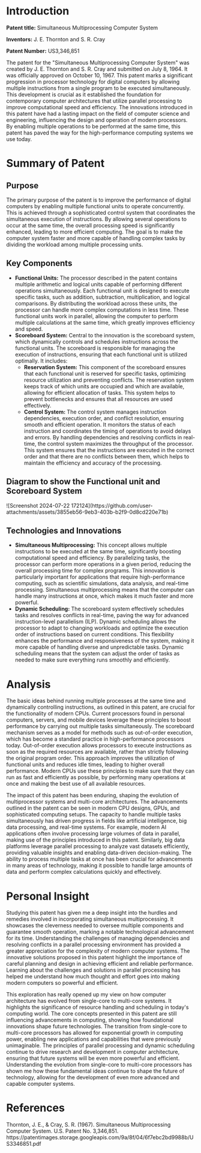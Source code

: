 <h1>Introduction</h1>
<p><strong>Patent title:</strong> Simultaneous Multiprocessing Computer System</p>
<p><strong>Inventors:</strong> J. E. Thornton and S. R. Cray</p>
<p><strong>Patent Number:</strong> US3,346,851</p>

<p>The patent for the "Simultaneous Multiprocessing Computer System" was created by J. E. Thornton and S. R. Cray and submitted on July 8, 1964. It was officially approved on October 10, 1967. This patent marks a significant progression in processor technology for digital computers by allowing multiple instructions from a single program to be executed simultaneously. This development is crucial as it established the foundation for contemporary computer architectures that utilize parallel processing to improve computational speed and efficiency. The innovations introduced in this patent have had a lasting impact on the field of computer science and engineering, influencing the design and operation of modern processors. By enabling multiple operations to be performed at the same time, this patent has paved the way for the high-performance computing systems we use today.</p>

<h1>Summary of Patent</h1>
<h2>Purpose</h2>
<p>The primary purpose of the patent is to improve the performance of digital computers by enabling multiple functional units to operate concurrently. This is achieved through a sophisticated control system that coordinates the simultaneous execution of instructions. By allowing several operations to occur at the same time, the overall processing speed is significantly enhanced, leading to more efficient computing. The goal is to make the computer system faster and more capable of handling complex tasks by dividing the workload among multiple processing units.</p>

<h2>Key Components</h2>
<ul>
  <li><strong>Functional Units:</strong> The processor described in the patent contains multiple arithmetic and logical units capable of performing different operations simultaneously. Each functional unit is designed to execute specific tasks, such as addition, subtraction, multiplication, and logical comparisons. By distributing the workload across these units, the processor can handle more complex computations in less time. These functional units work in parallel, allowing the computer to perform multiple calculations at the same time, which greatly improves efficiency and speed.</li>
  <li><strong>Scoreboard System:</strong> Central to the innovation is the scoreboard system, which dynamically controls and schedules instructions across the functional units. The scoreboard is responsible for managing the execution of instructions, ensuring that each functional unit is utilized optimally. It includes:
    <ul>
      <li><strong>Reservation System:</strong> This component of the scoreboard ensures that each functional unit is reserved for specific tasks, optimizing resource utilization and preventing conflicts. The reservation system keeps track of which units are occupied and which are available, allowing for efficient allocation of tasks. This system helps to prevent bottlenecks and ensures that all resources are used effectively.</li>
      <li><strong>Control System:</strong> The control system manages instruction dependencies, execution order, and conflict resolution, ensuring smooth and efficient operation. It monitors the status of each instruction and coordinates the timing of operations to avoid delays and errors. By handling dependencies and resolving conflicts in real-time, the control system maximizes the throughput of the processor. This system ensures that the instructions are executed in the correct order and that there are no conflicts between them, which helps to maintain the efficiency and accuracy of the processing.</li>
    </ul>
  </li>
</ul>

<h2>Diagram to show the Functional unit and Scoreboard System</h2>
![Screenshot 2024-07-22 172124](https://github.com/user-attachments/assets/3855eb56-9eb3-403b-b2f9-0d8cd220e71b)
<h2>Technologies and Innovations</h2>
<ul>
  <li><strong>Simultaneous Multiprocessing:</strong> This concept allows multiple instructions to be executed at the same time, significantly boosting computational speed and efficiency. By parallelizing tasks, the processor can perform more operations in a given period, reducing the overall processing time for complex programs. This innovation is particularly important for applications that require high-performance computing, such as scientific simulations, data analysis, and real-time processing. Simultaneous multiprocessing means that the computer can handle many instructions at once, which makes it much faster and more powerful.</li>
  <li><strong>Dynamic Scheduling:</strong> The scoreboard system effectively schedules tasks and resolves conflicts in real-time, paving the way for advanced instruction-level parallelism (ILP). Dynamic scheduling allows the processor to adapt to changing workloads and optimize the execution order of instructions based on current conditions. This flexibility enhances the performance and responsiveness of the system, making it more capable of handling diverse and unpredictable tasks. Dynamic scheduling means that the system can adjust the order of tasks as needed to make sure everything runs smoothly and efficiently.</li>
</ul>

<h1>Analysis</h1>
<p>The basic ideas behind running multiple processes at the same time and dynamically controlling instructions, as outlined in this patent, are crucial for the functionality of modern CPUs. Current processors found in personal computers, servers, and mobile devices leverage these principles to boost performance by carrying out multiple tasks simultaneously. The scoreboard mechanism serves as a model for methods such as out-of-order execution, which has become a standard practice in high-performance processors today. Out-of-order execution allows processors to execute instructions as soon as the required resources are available, rather than strictly following the original program order. This approach improves the utilization of functional units and reduces idle times, leading to higher overall performance. Modern CPUs use these principles to make sure that they can run as fast and efficiently as possible, by performing many operations at once and making the best use of all available resources.</p>

<p>The impact of this patent has been enduring, shaping the evolution of multiprocessor systems and multi-core architectures. The advancements outlined in the patent can be seen in modern CPU designs, GPUs, and sophisticated computing setups. The capacity to handle multiple tasks simultaneously has driven progress in fields like artificial intelligence, big data processing, and real-time systems. For example, modern AI applications often involve processing large volumes of data in parallel, making use of the principles introduced in this patent. Similarly, big data platforms leverage parallel processing to analyze vast datasets efficiently, providing valuable insights and enabling data-driven decision-making. The ability to process multiple tasks at once has been crucial for advancements in many areas of technology, making it possible to handle large amounts of data and perform complex calculations quickly and effectively.</p>

<h1>Personal Insight</h1>
<p>Studying this patent has given me a deep insight into the hurdles and remedies involved in incorporating simultaneous multiprocessing. It showcases the cleverness needed to oversee multiple components and guarantee smooth operation, marking a notable technological advancement for its time. Understanding the challenges of managing dependencies and resolving conflicts in a parallel processing environment has provided a greater appreciation for the complexity of modern computer systems. The innovative solutions proposed in this patent highlight the importance of careful planning and design in achieving efficient and reliable performance. Learning about the challenges and solutions in parallel processing has helped me understand how much thought and effort goes into making modern computers so powerful and efficient.</p>

<p>This exploration has really opened up my view on how computer architecture has evolved from single-core to multi-core systems. It highlights the significance of resource handling and scheduling in today's computing world. The core concepts presented in this patent are still influencing advancements in computing, showing how foundational innovations shape future technologies. The transition from single-core to multi-core processors has allowed for exponential growth in computing power, enabling new applications and capabilities that were previously unimaginable. The principles of parallel processing and dynamic scheduling continue to drive research and development in computer architecture, ensuring that future systems will be even more powerful and efficient. Understanding the evolution from single-core to multi-core processors has shown me how these fundamental ideas continue to shape the future of technology, allowing for the development of even more advanced and capable computer systems.</p>

<h1>References</h1>
<p>Thornton, J. E., & Cray, S. R. (1967). Simultaneous Multiprocessing Computer System. U.S. Patent No. 3,346,851. https://patentimages.storage.googleapis.com/9a/8f/04/6f7ebc2bd9988b/US3346851.pdf</p>
